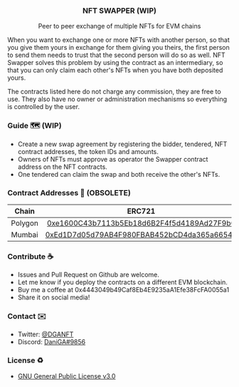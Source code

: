 <h3 align="center">NFT SWAPPER (WIP)</h3> 
<p align="center">Peer to peer exchange of multiple NFTs for EVM chains</p>
 


When you want to exchange one or more NFTs with another person, so that you give them yours in exchange for them giving you theirs, the first person to send them needs to trust that the second person will do so as well. NFT Swapper solves this problem by using the contract as an intermediary, so that you can only claim each other's NFTs when you have both deposited yours.

The contracts listed here do not charge any commission, they are free to use. They also have no owner or administration mechanisms so everything is controlled by the user.

### Guide 🗺️ (WIP)
* Create a new swap agreement by registering the bidder, tendered, NFT contract addresses, the token IDs and amounts.
* Owners of NFTs must approve as operator the Swapper contract address on the NFT contracts. 
* One tendered can claim the swap and both receive the other's NFTs.

### Contract Addresses 🔑 (OBSOLETE)

| Chain	| ERC721 |
|:-------:|:-------:|
| Polygon	| [0xe1600C43b7113b5Eb18d6B2F4f5d4189Ad27F9b0](https://polygonscan.com/address/0xe1600C43b7113b5Eb18d6B2F4f5d4189Ad27F9b0) |
| Mumbai	| [0xEd1D7d05d79AB4F980FBAB452bCD4da365a66548](https://mumbai.polygonscan.com/address/0xEd1D7d05d79AB4F980FBAB452bCD4da365a66548) |


### Contribute ☕
* Issues and Pull Request on Github are welcome.
* Let me know if you deploy the contracts on a different EVM blockchain.
* Buy me a coffee at 0x4443049b49Caf8Eb4E9235aA1Efe38FcFA0055a1
* Share it on social media!

### Contact ✉️
 * Twitter: [@DGANFT](https://twitter.com/DGANFT)
 * Discord: [DaniGA#9856](https://discord.com/invite/H4WMdnz5nw)

### License ♻️
  * [GNU General Public License v3.0](https://www.gnu.org/licenses/gpl-3.0.html)